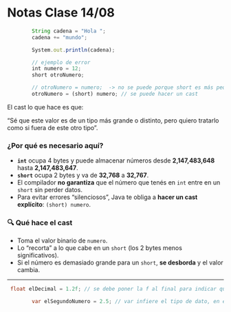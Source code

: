 # Notas Clase 14/08

```jsx
        String cadena = "Hola ";
        cadena += "mundo";

        System.out.println(cadena);

        // ejemplo de error
        int numero = 12;
        short otroNumero;

        // otroNumero = numero;  -> no se puede porque short es más pequeño que int
        otroNumero = (short) numero; // se puede hacer un cast
```

El cast lo que hace es que:

“Sé que este valor es de un tipo más grande o distinto, pero quiero tratarlo como si fuera de este otro tipo”.

### ¿Por qué es necesario aquí?

- **`int`** ocupa 4 bytes y puede almacenar números desde **2,147,483,648** hasta **2,147,483,647**.
- **`short`** ocupa 2 bytes y va de **32,768** a **32,767**.
- El compilador **no garantiza** que el número que tenés en `int` entre en un `short` sin perder datos.
- Para evitar errores “silenciosos”, Java te obliga a **hacer un cast explícito**: `(short) numero`.

### 🔍 Qué hace el cast

- Toma el valor binario de `numero`.
- Lo “recorta” a lo que cabe en un `short` (los 2 bytes menos significativos).
- Si el número es demasiado grande para un `short`, **se desborda** y el valor cambia.

---

```java
 float elDecimal = 1.2f; // se debe poner la f al final para indicar que es un float
        
        var elSegundoNumero = 2.5; // var infiere el tipo de dato, en este caso double
```